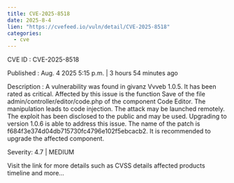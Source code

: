 ```yaml
--- 
title: CVE-2025-8518
date: 2025-8-4
lien: "https://cvefeed.io/vuln/detail/CVE-2025-8518"
categories:
  - cve
---
```


CVE ID : CVE-2025-8518

Published :  Aug. 4
2025
5:15 p.m. | 3 hours
54 minutes ago

Description : A vulnerability was found in givanz Vvveb 1.0.5. It has been rated as critical. Affected by this issue is the function Save of the file admin/controller/editor/code.php of the component Code Editor. The manipulation leads to code injection. The attack may be launched remotely. The exploit has been disclosed to the public and may be used. Upgrading to version 1.0.6 is able to address this issue. The name of the patch is f684f3e374d04db715730fc4796e102f5ebcacb2. It is recommended to upgrade the affected component.

Severity: 4.7 | MEDIUM

Visit the link for more details
such as CVSS details
affected products
timeline
and more...
